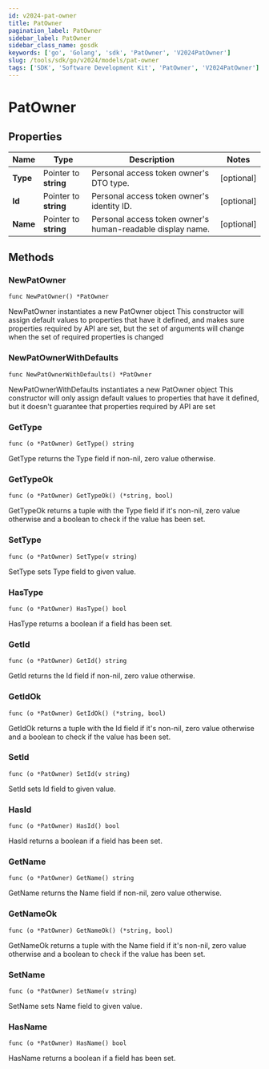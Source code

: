 ```yaml
---
id: v2024-pat-owner
title: PatOwner
pagination_label: PatOwner
sidebar_label: PatOwner
sidebar_class_name: gosdk
keywords: ['go', 'Golang', 'sdk', 'PatOwner', 'V2024PatOwner']
slug: /tools/sdk/go/v2024/models/pat-owner
tags: ['SDK', 'Software Development Kit', 'PatOwner', 'V2024PatOwner']
---
```


# PatOwner

## Properties

| Name | Type | Description | Notes |
| --- | --- | --- | --- |
| **Type** | Pointer to **string** | Personal access token owner's DTO type. | [optional] |
| **Id** | Pointer to **string** | Personal access token owner's identity ID. | [optional] |
| **Name** | Pointer to **string** | Personal access token owner's human-readable display name. | [optional] |

## Methods

### NewPatOwner

`func NewPatOwner() *PatOwner`

NewPatOwner instantiates a new PatOwner object This constructor will assign default values to properties that have it defined, and makes sure properties required by API are set, but the set of arguments will change when the set of required properties is changed

### NewPatOwnerWithDefaults

`func NewPatOwnerWithDefaults() *PatOwner`

NewPatOwnerWithDefaults instantiates a new PatOwner object This constructor will only assign default values to properties that have it defined, but it doesn't guarantee that properties required by API are set

### GetType

`func (o *PatOwner) GetType() string`

GetType returns the Type field if non-nil, zero value otherwise.

### GetTypeOk

`func (o *PatOwner) GetTypeOk() (*string, bool)`

GetTypeOk returns a tuple with the Type field if it's non-nil, zero value otherwise and a boolean to check if the value has been set.

### SetType

`func (o *PatOwner) SetType(v string)`

SetType sets Type field to given value.

### HasType

`func (o *PatOwner) HasType() bool`

HasType returns a boolean if a field has been set.

### GetId

`func (o *PatOwner) GetId() string`

GetId returns the Id field if non-nil, zero value otherwise.

### GetIdOk

`func (o *PatOwner) GetIdOk() (*string, bool)`

GetIdOk returns a tuple with the Id field if it's non-nil, zero value otherwise and a boolean to check if the value has been set.

### SetId

`func (o *PatOwner) SetId(v string)`

SetId sets Id field to given value.

### HasId

`func (o *PatOwner) HasId() bool`

HasId returns a boolean if a field has been set.

### GetName

`func (o *PatOwner) GetName() string`

GetName returns the Name field if non-nil, zero value otherwise.

### GetNameOk

`func (o *PatOwner) GetNameOk() (*string, bool)`

GetNameOk returns a tuple with the Name field if it's non-nil, zero value otherwise and a boolean to check if the value has been set.

### SetName

`func (o *PatOwner) SetName(v string)`

SetName sets Name field to given value.

### HasName

`func (o *PatOwner) HasName() bool`

HasName returns a boolean if a field has been set.
